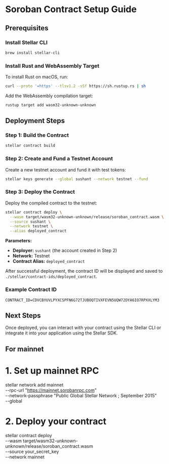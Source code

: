 # Soroban Contract Setup Guide

## Prerequisites

### Install Stellar CLI

```bash
brew install stellar-cli
```

### Install Rust and WebAssembly Target

To install Rust on macOS, run:

```bash
curl --proto '=https' --tlsv1.2 -sSf https://sh.rustup.rs | sh
```

Add the WebAssembly compilation target:

```bash
rustup target add wasm32-unknown-unknown
```

## Deployment Steps

### Step 1: Build the Contract

```bash
stellar contract build
```

### Step 2: Create and Fund a Testnet Account

Create a new testnet account and fund it with test tokens:

```bash
stellar keys generate --global sushant --network testnet --fund
```

### Step 3: Deploy the Contract

Deploy the compiled contract to the testnet:

```bash
stellar contract deploy \
  --wasm target/wasm32-unknown-unknown/release/soroban_contract.wasm \
  --source sushant \
  --network testnet \
  --alias deployed_contract
```

**Parameters:**

- **Deployer:** `sushant` (the account created in Step 2)
- **Network:** Testnet
- **Contract Alias:** `deployed_contract`

After successful deployment, the contract ID will be displayed and saved to `./stellar/contract-ids/deployed_contract`.

### Example Contract ID

```
CONTRACT_ID=CDVCBYUVLPYXCSPFN6G72TJUBOQTIVXFEVN5UQW72DYA6IO7RPXXLYM3
```

## Next Steps

Once deployed, you can interact with your contract using the Stellar CLI or integrate it into your application using the Stellar SDK.

## For mainnet

# 1. Set up mainnet RPC

stellar network add mainnet \
 --rpc-url "https://mainnet.sorobanrpc.com" \
 --network-passphrase "Public Global Stellar Network ; September 2015" \
 --global

# 2. Deploy your contract

stellar contract deploy \
 --wasm target/wasm32-unknown-unknown/release/soroban_contract.wasm \
 --source your_secret_key \
 --network mainnet
